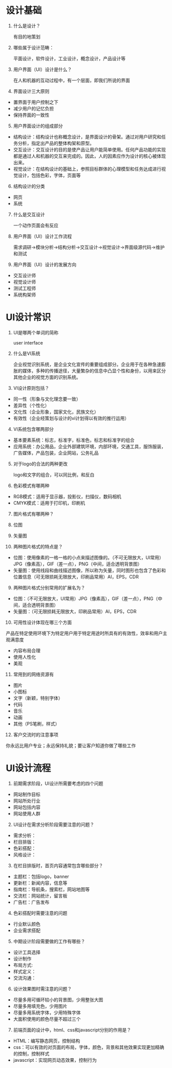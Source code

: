 # 设计基础

1. 什么是设计？

   有目的地策划

2. 哪些属于设计范畴：

   平面设计，软件设计，工业设计，概念设计，产品设计等

3. 用户界面（UI）设计是什么？

   在人和机器的互动过程中，有一个层面，即我们所说的界面

4. 界面设计三大原则

* 置界面于用户控制之下
* 减少用户的记忆负担
* 保持界面的一致性

5. 用户界面设计的组成部分

* 结构设计：结构设计也称概念设计，是界面设计的骨架。通过对用户研究和任务分析，指定出产品的整体构架和原型。
* 交互设计：交互设计的目的是使产品让用户能简单使用。任何产品功能的实现都是通过人和机器的交互来完成的。因此，人的因素应作为设计的核心被体现出来。
* 视觉设计：在结构设计的基础上，参照目标群体的心理模型和任务达成进行视觉设计，包括色彩，字体，页面等

6. 结构设计的分类
* 网页
* 系统

7. 什么是交互设计

   一个动作页面会有反应

8. 用户界面（UI）设计工作流程

   需求调研->模块分析->结构分析->交互设计->视觉设计->界面级源代码->维护和测试

9. 用户界面（UI）设计的发展方向

* 交互设计师
* 视觉设计师
* 测试工程师
* 系统构架师

# UI设计常识

1. UI是哪两个单词的简称

   user interface 

2. 什么是VI系统

   企业视觉识别系统，是企业文化宣传的重要组成部分。企业用于在各种急速膨胀的媒体，多种的传播途径，大量繁杂的信息中凸显个性和身份，以用来区分其他企业的视觉方面的识别系统。

3. VI设计原则包括？

* 同一性（形象与文化理念要一致）
* 差异性（个性化）
* 文化性（企业形象，国家文化，民族文化）
* 有效性（企业经策划与设计的vi计划得以有效的推行运用）

4. VI系统包含哪两部分

* 基本要素系统：标志，标准字，标准色，标志和标准字的组合
* 应用系统：办公用品，企业外部建筑环境，内部环境，交通工具，服饰服装，广告媒体，产品包装，企业网站，公务礼品

5. 对于logo的合法的两种更改

   logo和文字的组合，可以同比例，和反白

6. 色彩模式有哪两种
* RGB模式：适用于显示器，投影仪，扫描仪，数码相机
* CMYK模式：适用于打印机，印刷机 

7. 图片格式有哪两种？

1. 位图
2. 矢量图

8. 两种图片格式的特点是？
* 位图：使用像素的一格一格的小点来描述图像的。（不可无限放大，UI常用）JPG（像素高），GIF（差一点），PNG（中间，适合透明背景图）
* 矢量图：使用线段和曲线描述图像，所以称为矢量，同时图形也包含了色彩和位置信息（可无限损耗无限放大，印刷品常用）AI，EPS，CDR

9. 两种图片格式分别常用的扩展名为？
* 位图：（不可无限放大，UI常用）JPG（像素高），GIF（差一点），PNG（中间，适合透明背景图）
* 矢量图：（可无限损耗无限放大，印刷品常用）AI，EPS，CDR

10. 可用性设计体现在哪三个方面

   产品在特定使用环境下为特定用户用于特定用途时所具有的有效性，效率和用户主观满意度

* 内容布局合理
* 使用人性化
* 美观

11. 常用到的网络资源有

* 图片
* 小图标
* 文字（新颖，特别字体）
* 代码
* 音乐
* 动画
* 其他（PS笔刷，样式）

12. 客户交流时的注意事项

   你永远比用户专业；永远保持礼貌；要让客户知道你做了哪些工作

# UI设计流程

1. 前期需求阶段，UI设计所需要考虑的四个问题

* 网站制作目标
* 网站所处行业
* 网站包括内容
* 网站使用人群

2. UI设计在需求分析阶段需要注意的问题？

* 需求分析：
* 栏目排版：
* 色彩搭配：
* 风格设计：

3. 在栏目排版时，首页内容通常包含哪些部分？

* 主题栏：包括logo，banner
* 更新栏：新闻内容，信息等
* 指南栏：导航条，搜索栏，网站地图等
* 交流栏：网站统计，留言板
* 广告栏：广告发布

4. 色彩搭配时需要注意的问题

* 行业默认颜色
* 企业需求搭配

5. 中期设计阶段需要做的工作有哪些？

* 设计工具选择
* 设计制作
* 布局方式:
* 样式定义：
* 交流沟通：

6. 设计效果图时需注意的问题？

* 尽量多用可循环较小的背景图，少用整张大图
* 尽量多用填充色，少用图片
* 尽量多用系统字体，少用特殊字体
* 大面积使用的颜色尽量不超过三个

7. 前端页面的设计中，html、css和javascript分别的作用是？

* HTML：编写静态网页，控制结构
* css：可以有效的对页面的布局，字体，颜色，背景和其他效果实现更加精确的控制，控制样式
* javascript：实现网页动态效果，控制行为

